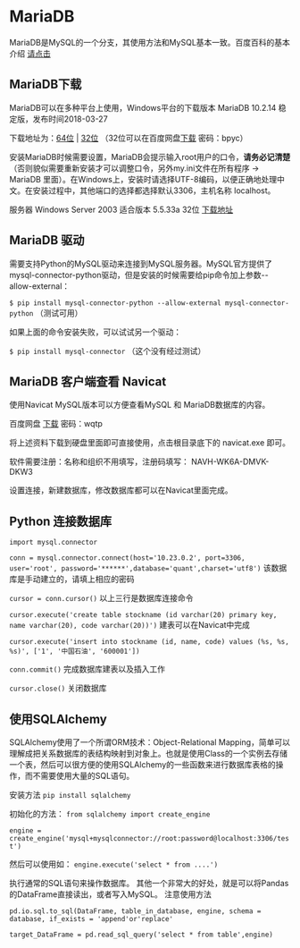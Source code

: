 # MariaDB #

MariaDB是MySQL的一个分支，其使用方法和MySQL基本一致。百度百科的基本介绍 [请点击](https://baike.baidu.com/item/mariaDB/6466119?fr=aladdin)

## MariaDB下载 ##
MariaDB可以在多种平台上使用，Windows平台的下载版本 MariaDB 10.2.14 稳定版，发布时间2018-03-27

下载地址为：[64位](https://downloads.mariadb.org/interstitial/mariadb-10.2.14/winx64-packages/mariadb-10.2.14-winx64.msi/from/http%3A//mirrors.tuna.tsinghua.edu.cn/mariadb/) | [32位](https://downloads.mariadb.org/interstitial/mariadb-10.2.14/win32-packages/mariadb-10.2.14-win32.msi/from/http%3A//mirrors.tuna.tsinghua.edu.cn/mariadb/) （32位可以在百度网盘[下载](https://pan.baidu.com/s/1Q-etGpyKBkdoDdu8eoZVBA) 密码：bpyc）

安装MariaDB时候需要设置，MariaDB会提示输入root用户的口令，**请务必记清楚** （否则貌似需要重新安装才可以调整口令，另外my.ini文件在所有程序 -> MariaDB 里面）。在Windows上，安装时请选择UTF-8编码，以便正确地处理中文。在安装过程中，其他端口的选择都选择默认3306，主机名称 localhost。

服务器 Windows Server 2003 适合版本 5.5.33a 32位 [下载地址](https://downloads.mariadb.org/interstitial/mariadb-5.5.33a/win32-packages/mariadb-5.5.33a-win32.msi/from/http%3A//ftp.hosteurope.de/mirror/archive.mariadb.org/?serve)

## MariaDB 驱动 ##

需要支持Python的MySQL驱动来连接到MySQL服务器。MySQL官方提供了mysql-connector-python驱动，但是安装的时候需要给pip命令加上参数--allow-external：

`$ pip install mysql-connector-python --allow-external mysql-connector-python`  （测试可用）

如果上面的命令安装失败，可以试试另一个驱动：

`$ pip install mysql-connector`  （这个没有经过测试）

## MariaDB 客户端查看 Navicat ##

使用Navicat MySQL版本可以方便查看MySQL 和 MariaDB数据库的内容。

百度网盘 [下载](https://pan.baidu.com/s/12BGID7lWlpKyeKfnCxKsmw)  密码：wqtp

将上述资料下载到硬盘里面即可直接使用，点击根目录底下的 navicat.exe 即可。

软件需要注册：名称和组织不用填写，注册码填写： NAVH-WK6A-DMVK-DKW3

设置连接，新建数据库，修改数据库都可以在Navicat里面完成。

## Python 连接数据库 ##

`import mysql.connector`

`conn = mysql.connector.connect(host='10.23.0.2', port=3306, user='root', password='******',database='quant',charset='utf8')` 该数据库是手动建立的，请填上相应的密码

`cursor = conn.cursor()` 以上三行是数据库连接命令

`cursor.execute('create table stockname (id varchar(20) primary key, name varchar(20), code varchar(20))')`  建表可以在Navicat中完成

`cursor.execute('insert into stockname (id, name, code) values (%s, %s, %s)', ['1', '中国石油', '600001'])`

`conn.commit()` 完成数据库建表以及插入工作

`cursor.close()` 关闭数据库

## 使用SQLAlchemy

SQLAlchemy使用了一个所谓ORM技术：Object-Relational Mapping，简单可以理解成把关系数据库的表结构映射到对象上。也就是使用Class的一个实例去存储一个表，然后可以很方便的使用SQLAlchemy的一些函数来进行数据库表格的操作，而不需要使用大量的SQL语句。

安装方法
`pip install sqlalchemy`

初始化的方法：
`from sqlalchemy import create_engine`

`engine = create_engine('mysql+mysqlconnector://root:password@localhost:3306/test')`

然后可以使用如：
`engine.execute('select * from ....')`

执行通常的SQL语句来操作数据库。
其他一个非常大的好处，就是可以将Pandas的DataFrame直接读出，或者写入MySQL。
注意使用方法

`pd.io.sql.to_sql(DataFrame, table_in_database, engine, schema = database, if_exists = 'append'or'replace'`

`target_DataFrame = pd.read_sql_query('select * from table',engine)`
